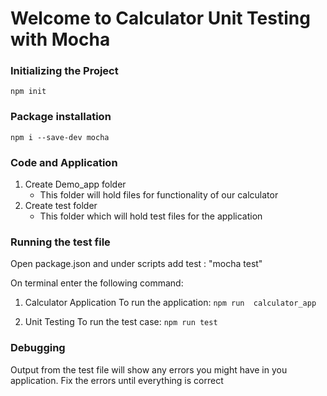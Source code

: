 # Welcome to Calculator Unit Testing with Mocha

### Initializing the Project
    npm init
    
### Package installation
    npm i --save-dev mocha

### Code and Application
1. Create Demo_app folder 
    * This folder will hold files for functionality of our calculator
2. Create test folder 
    * This folder which will hold test files for the application

### Running the test file
Open package.json and under scripts add test : "mocha test" 

On terminal enter the following command:

1. Calculator Application
    To run the application: ```npm run  calculator_app```

2. Unit Testing
    To run the test case: ```npm run test```

### Debugging
Output from the test file will show any errors you might have in you application. Fix the errors until everything is correct